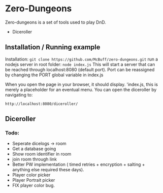 # Zero-Dungeons
Zero-dungeons is a set of tools used to play DnD.
- Diceroller

## Installation / Running example
Installation: `git clone https://github.com/McBuff/zero-dungeons.git`
run a nodejs server in root folder: `node index.js`
This will start a server that can be reached through localhost:8080  (default port).
Port can be reassigned by changing the PORT global variable in index.js

When you open the page in your browser, it should display. 'index.js, this is merely a placeholder for an eventual menu.
You can open the diceroller by navigating to:

    http://localhost:8080/diceroller/


## Diceroller
### Todo:
- Seperate dicelogs -> room
- Get a database going
- Show room identifier in room
- join room through link
- Better PW implementation ( timed retries  + encryption + salting  + anything else required these days).
- Player color picker
- Player Portrait picker
- FIX player color bug.
